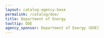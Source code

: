 ```yaml
---
layout: catalog-agency-base
permalink: /catalog/doe/
title: Department of Energy
tooltip: DOE
agency_sponsor: Department of Energy (DOE)
---
```


